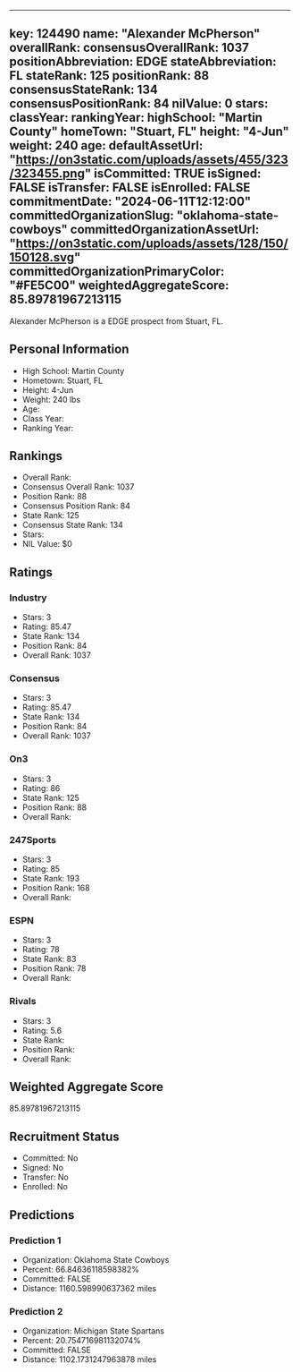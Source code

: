 ---
  key: 124490
  name: "Alexander McPherson"
  overallRank: 
  consensusOverallRank: 1037
  positionAbbreviation: EDGE
  stateAbbreviation: FL
  stateRank: 125
  positionRank: 88
  consensusStateRank: 134
  consensusPositionRank: 84
  nilValue: 0
  stars: 
  classYear: 
  rankingYear: 
  highSchool: "Martin County"
  homeTown: "Stuart, FL"
  height: "4-Jun"
  weight: 240
  age: 
  defaultAssetUrl: "https://on3static.com/uploads/assets/455/323/323455.png"
  isCommitted: TRUE
  isSigned: FALSE
  isTransfer: FALSE
  isEnrolled: FALSE
  commitmentDate: "2024-06-11T12:12:00"
  committedOrganizationSlug: "oklahoma-state-cowboys"
  committedOrganizationAssetUrl: "https://on3static.com/uploads/assets/128/150/150128.svg"
  committedOrganizationPrimaryColor: "#FE5C00"
  weightedAggregateScore: 85.89781967213115
  ---
  
  Alexander McPherson is a EDGE prospect from Stuart, FL.
  
  ## Personal Information
  - High School: Martin County
  - Hometown: Stuart, FL
  - Height: 4-Jun
  - Weight: 240 lbs
  - Age: 
  - Class Year: 
  - Ranking Year: 
  
  ## Rankings
  - Overall Rank: 
  - Consensus Overall Rank: 1037
  - Position Rank: 88
  - Consensus Position Rank: 84
  - State Rank: 125
  - Consensus State Rank: 134
  - Stars: 
  - NIL Value: $0
  
  ## Ratings
  
  ### Industry
  - Stars: 3
  - Rating: 85.47
  - State Rank: 134
  - Position Rank: 84
  - Overall Rank: 1037
  
  ### Consensus
  - Stars: 3
  - Rating: 85.47
  - State Rank: 134
  - Position Rank: 84
  - Overall Rank: 1037
  
  ### On3
  - Stars: 3
  - Rating: 86
  - State Rank: 125
  - Position Rank: 88
  - Overall Rank: 
  
  ### 247Sports
  - Stars: 3
  - Rating: 85
  - State Rank: 193
  - Position Rank: 168
  - Overall Rank: 
  
  ### ESPN
  - Stars: 3
  - Rating: 78
  - State Rank: 83
  - Position Rank: 78
  - Overall Rank: 
  
  ### Rivals
  - Stars: 3
  - Rating: 5.6
  - State Rank: 
  - Position Rank: 
  - Overall Rank: 
  
  ## Weighted Aggregate Score
  85.89781967213115
  
  ## Recruitment Status
  - Committed: No
  - Signed: No
  - Transfer: No
  - Enrolled: No
  
  
  
  ## Predictions
  
  ### Prediction 1
  - Organization: Oklahoma State Cowboys
  - Percent: 66.84636118598382%
  - Committed: FALSE
  - Distance: 1160.598990637362 miles
  
  ### Prediction 2
  - Organization: Michigan State Spartans
  - Percent: 20.754716981132074%
  - Committed: FALSE
  - Distance: 1102.1731247963878 miles
  